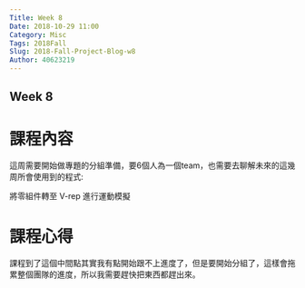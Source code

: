 ```yaml
---
Title: Week 8
Date: 2018-10-29 11:00
Category: Misc
Tags: 2018Fall
Slug: 2018-Fall-Project-Blog-w8
Author: 40623219
---
```

<!-- PELICAN_END_SUMMARY -->
Week 8
----

# 課程內容

這周需要開始做專題的分組準備，要6個人為一個team，也需要去聊解未來的這幾周所會使用到的程式:

將零組件轉至 V-rep 進行運動模擬

# 課程心得

課程到了這個中間點其實我有點開始跟不上進度了，但是要開始分組了，這樣會拖累整個團隊的進度，所以我需要趕快把東西都趕出來。



